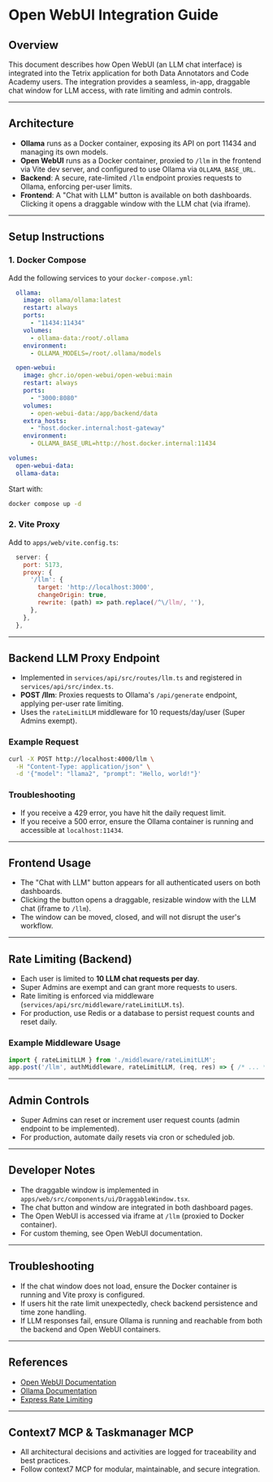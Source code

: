 # Open WebUI Integration Guide

## Overview
This document describes how Open WebUI (an LLM chat interface) is integrated into the Tetrix application for both Data Annotators and Code Academy users. The integration provides a seamless, in-app, draggable chat window for LLM access, with rate limiting and admin controls.

---

## Architecture
- **Ollama** runs as a Docker container, exposing its API on port 11434 and managing its own models.
- **Open WebUI** runs as a Docker container, proxied to `/llm` in the frontend via Vite dev server, and configured to use Ollama via `OLLAMA_BASE_URL`.
- **Backend**: A secure, rate-limited `/llm` endpoint proxies requests to Ollama, enforcing per-user limits.
- **Frontend**: A "Chat with LLM" button is available on both dashboards. Clicking it opens a draggable window with the LLM chat (via iframe).

---

## Setup Instructions

### 1. Docker Compose
Add the following services to your `docker-compose.yml`:

```yaml
  ollama:
    image: ollama/ollama:latest
    restart: always
    ports:
      - "11434:11434"
    volumes:
      - ollama-data:/root/.ollama
    environment:
      - OLLAMA_MODELS=/root/.ollama/models

  open-webui:
    image: ghcr.io/open-webui/open-webui:main
    restart: always
    ports:
      - "3000:8080"
    volumes:
      - open-webui-data:/app/backend/data
    extra_hosts:
      - "host.docker.internal:host-gateway"
    environment:
      - OLLAMA_BASE_URL=http://host.docker.internal:11434

volumes:
  open-webui-data:
  ollama-data:
```

Start with:
```bash
docker compose up -d
```

### 2. Vite Proxy
Add to `apps/web/vite.config.ts`:
```js
  server: {
    port: 5173,
    proxy: {
      '/llm': {
        target: 'http://localhost:3000',
        changeOrigin: true,
        rewrite: (path) => path.replace(/^\/llm/, ''),
      },
    },
  },
```

---

## Backend LLM Proxy Endpoint
- Implemented in `services/api/src/routes/llm.ts` and registered in `services/api/src/index.ts`.
- **POST /llm**: Proxies requests to Ollama's `/api/generate` endpoint, applying per-user rate limiting.
- Uses the `rateLimitLLM` middleware for 10 requests/day/user (Super Admins exempt).

### Example Request
```bash
curl -X POST http://localhost:4000/llm \
  -H "Content-Type: application/json" \
  -d '{"model": "llama2", "prompt": "Hello, world!"}'
```

### Troubleshooting
- If you receive a 429 error, you have hit the daily request limit.
- If you receive a 500 error, ensure the Ollama container is running and accessible at `localhost:11434`.

---

## Frontend Usage
- The "Chat with LLM" button appears for all authenticated users on both dashboards.
- Clicking the button opens a draggable, resizable window with the LLM chat (iframe to `/llm`).
- The window can be moved, closed, and will not disrupt the user's workflow.

---

## Rate Limiting (Backend)
- Each user is limited to **10 LLM chat requests per day**.
- Super Admins are exempt and can grant more requests to users.
- Rate limiting is enforced via middleware (`services/api/src/middleware/rateLimitLLM.ts`).
- For production, use Redis or a database to persist request counts and reset daily.

### Example Middleware Usage
```ts
import { rateLimitLLM } from './middleware/rateLimitLLM';
app.post('/llm', authMiddleware, rateLimitLLM, (req, res) => { /* ... */ });
```

---

## Admin Controls
- Super Admins can reset or increment user request counts (admin endpoint to be implemented).
- For production, automate daily resets via cron or scheduled job.

---

## Developer Notes
- The draggable window is implemented in `apps/web/src/components/ui/DraggableWindow.tsx`.
- The chat button and window are integrated in both dashboard pages.
- The Open WebUI is accessed via iframe at `/llm` (proxied to Docker container).
- For custom theming, see Open WebUI documentation.

---

## Troubleshooting
- If the chat window does not load, ensure the Docker container is running and Vite proxy is configured.
- If users hit the rate limit unexpectedly, check backend persistence and time zone handling.
- If LLM responses fail, ensure Ollama is running and reachable from both the backend and Open WebUI containers.

---

## References
- [Open WebUI Documentation](https://github.com/open-webui/open-webui)
- [Ollama Documentation](https://github.com/jmorganca/ollama)
- [Express Rate Limiting](https://www.npmjs.com/package/express-rate-limit)

---

## Context7 MCP & Taskmanager MCP
- All architectural decisions and activities are logged for traceability and best practices.
- Follow context7 MCP for modular, maintainable, and secure integration. 